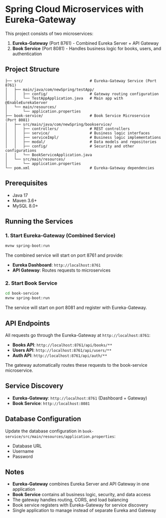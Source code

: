 # Spring Cloud Microservices with Eureka-Gateway

This project consists of two microservices:

1. **Eureka-Gateway** (Port 8761) - Combined Eureka Server + API Gateway
2. **Book Service** (Port 8081) - Handles business logic for books, users, and authentication

## Project Structure

```
├── src/                              # Eureka-Gateway Service (Port 8761)
│   ├── main/java/com/newSpring/testApp/
│   │   ├── config/                   # Gateway routing configuration
│   │   └── TestAppApplication.java   # Main app with @EnableEurekaServer
│   └── main/resources/
│       └── application.properties
├── book-service/                     # Book Service Microservice (Port 8081)
│   ├── src/main/java/com/newSpring/bookservice/
│   │   ├── controllers/              # REST controllers
│   │   ├── service/                  # Business logic interfaces
│   │   ├── serviceImpl/              # Business logic implementations
│   │   ├── modal/                    # Data models and repositories
│   │   ├── config/                   # Security and other configurations
│   │   └── BookServiceApplication.java
│   └── src/main/resources/
│       └── application.properties
└── pom.xml                           # Eureka-Gateway dependencies
```

## Prerequisites

- Java 17
- Maven 3.6+
- MySQL 8.0+

## Running the Services

### 1. Start Eureka-Gateway (Combined Service)

```bash
mvnw spring-boot:run
```

The combined service will start on port 8761 and provide:

- **Eureka Dashboard**: `http://localhost:8761`
- **API Gateway**: Routes requests to microservices

### 2. Start Book Service

```bash
cd book-service
mvnw spring-boot:run
```

The service will start on port 8081 and register with Eureka-Gateway.

## API Endpoints

All requests go through the Eureka-Gateway at `http://localhost:8761`:

- **Books API**: `http://localhost:8761/api/books/**`
- **Users API**: `http://localhost:8761/api/users/**`
- **Auth API**: `http://localhost:8761/api/auth/**`

The gateway automatically routes these requests to the book-service microservice.

## Service Discovery

- **Eureka-Gateway**: `http://localhost:8761` (Dashboard + Gateway)
- **Book Service**: `http://localhost:8081`

## Database Configuration

Update the database configuration in `book-service/src/main/resources/application.properties`:

- Database URL
- Username
- Password

## Notes

- **Eureka-Gateway** combines Eureka Server and API Gateway in one application
- **Book Service** contains all business logic, security, and data access
- The gateway handles routing, CORS, and load balancing
- Book service registers with Eureka-Gateway for service discovery
- Single application to manage instead of separate Eureka and Gateway
